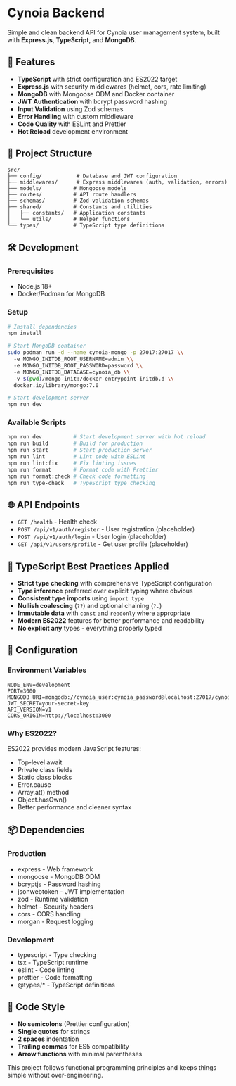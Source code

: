 # Cynoia Backend

Simple and clean backend API for Cynoia user management system, built with **Express.js**, **TypeScript**, and **MongoDB**.

## 🚀 Features

- **TypeScript** with strict configuration and ES2022 target
- **Express.js** with security middlewares (helmet, cors, rate limiting)
- **MongoDB** with Mongoose ODM and Docker container
- **JWT Authentication** with bcrypt password hashing
- **Input Validation** using Zod schemas
- **Error Handling** with custom middleware
- **Code Quality** with ESLint and Prettier
- **Hot Reload** development environment

## 📁 Project Structure

```
src/
├── config/           # Database and JWT configuration
├── middlewares/      # Express middlewares (auth, validation, errors)
├── models/          # Mongoose models
├── routes/          # API route handlers
├── schemas/         # Zod validation schemas
├── shared/          # Constants and utilities
│   ├── constants/   # Application constants
│   └── utils/       # Helper functions
└── types/           # TypeScript type definitions
```

## 🛠️ Development

### Prerequisites
- Node.js 18+
- Docker/Podman for MongoDB

### Setup
```bash
# Install dependencies
npm install

# Start MongoDB container
sudo podman run -d --name cynoia-mongo -p 27017:27017 \\
  -e MONGO_INITDB_ROOT_USERNAME=admin \\
  -e MONGO_INITDB_ROOT_PASSWORD=password \\
  -e MONGO_INITDB_DATABASE=cynoia_db \\
  -v $(pwd)/mongo-init:/docker-entrypoint-initdb.d \\
  docker.io/library/mongo:7.0

# Start development server
npm run dev
```

### Available Scripts
```bash
npm run dev          # Start development server with hot reload
npm run build        # Build for production
npm run start        # Start production server
npm run lint         # Lint code with ESLint
npm run lint:fix     # Fix linting issues
npm run format       # Format code with Prettier
npm run format:check # Check code formatting
npm run type-check   # TypeScript type checking
```

## 🌐 API Endpoints

- `GET /health` - Health check
- `POST /api/v1/auth/register` - User registration (placeholder)
- `POST /api/v1/auth/login` - User login (placeholder)
- `GET /api/v1/users/profile` - Get user profile (placeholder)

## 🎯 TypeScript Best Practices Applied

- **Strict type checking** with comprehensive TypeScript configuration
- **Type inference** preferred over explicit typing where obvious
- **Consistent type imports** using `import type`
- **Nullish coalescing** (`??`) and optional chaining (`?.`)
- **Immutable data** with `const` and `readonly` where appropriate
- **Modern ES2022** features for better performance and readability
- **No explicit any** types - everything properly typed

## 🔧 Configuration

### Environment Variables
```env
NODE_ENV=development
PORT=3000
MONGODB_URI=mongodb://cynoia_user:cynoia_password@localhost:27017/cynoia_db
JWT_SECRET=your-secret-key
API_VERSION=v1
CORS_ORIGIN=http://localhost:3000
```

### Why ES2022?
ES2022 provides modern JavaScript features:
- Top-level await
- Private class fields
- Static class blocks
- Error.cause
- Array.at() method
- Object.hasOwn()
- Better performance and cleaner syntax

## 📦 Dependencies

### Production
- express - Web framework
- mongoose - MongoDB ODM
- bcryptjs - Password hashing
- jsonwebtoken - JWT implementation
- zod - Runtime validation
- helmet - Security headers
- cors - CORS handling
- morgan - Request logging

### Development
- typescript - Type checking
- tsx - TypeScript runtime
- eslint - Code linting
- prettier - Code formatting
- @types/* - TypeScript definitions

## 🎨 Code Style

- **No semicolons** (Prettier configuration)
- **Single quotes** for strings
- **2 spaces** indentation
- **Trailing commas** for ES5 compatibility
- **Arrow functions** with minimal parentheses

This project follows functional programming principles and keeps things simple without over-engineering.

